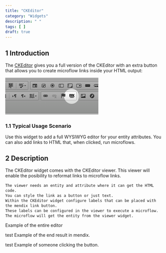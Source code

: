 ```yaml
---
title: "CKEditor"
category: "Widgets"
description: " "
tags: [ ]
draft: true
---
```


## 1 Introduction

The [CKEditor](https://appstore.home.mendix.com/link/app/1715/) gives you a full version of the CKEditor with an extra button that allows you to create microflow links inside your HTML output:

![](attachments/ckeditor/microflow-button.png)

### 1.1 Typical Usage Scenario

Use this widget to add a full WYSIWYG editor for your entity attributes. You can also add links to HTML that, when clicked, run microflows.

## 2 Description

The CKEditor widget comes with the CKEditor viewer. This viewer will enable the posibility to reformat links to microflow links.

    The viewer needs an entity and attribute where it can get the HTML code.
    You can style the link as a button or just text.
    Within the CKEditor widget configure labels that can be placed with the mendix link button.
    These labels can be configured in the viewer to execute a microflow.
    The microflow will get the entity from the viewer widget.

Example of the entire editor

test
Example of the end result in mendix.

test
Example of someone clicking the button.